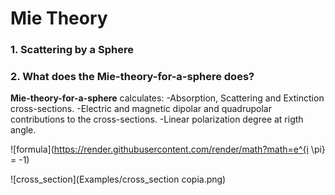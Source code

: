 # Mie Theory 

### 1. Scattering by a Sphere
 
 
### 2. What does the **Mie-theory-for-a-sphere** does?
 
**Mie-theory-for-a-sphere** calculates:
-Absorption, Scattering and Extinction cross-sections.
-Electric and magnetic dipolar and quadrupolar contributions to the cross-sections.
-Linear polarization degree at rigth angle.

![formula](https://render.githubusercontent.com/render/math?math=e^{i \pi} = -1)

 ![cross_section](Examples/cross_section copia.png)
